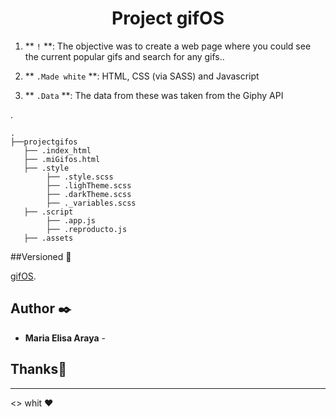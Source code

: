 <h1 align = "center">
  Project gifOS
</h1>


1. ** `!` **: The objective was to create a web page where you could see the current popular gifs and search for any gifs..

2. ** `.Made white` **:  HTML, CSS (via SASS) and Javascript

3. ** `.Data` **: The data from these was taken from the Giphy API

  .

    .
    ├──projectgifos
       ├── .index_html
       ├── .miGifos.html
       ├── .style
            ├── .style.scss
            ├── .lighTheme.scss
            ├── .darkTheme.scss
            ├── ._variables.scss
       ├── .script
            ├── .app.js
            ├── .reproducto.js
       ├── .assets


##Versioned 📌

[gifOS](https://elishitas.github.io/projectgifos/).

## Author ✒️
* **Maria Elisa Araya** -


## Thanks🎁

---
<> whit ❤️
